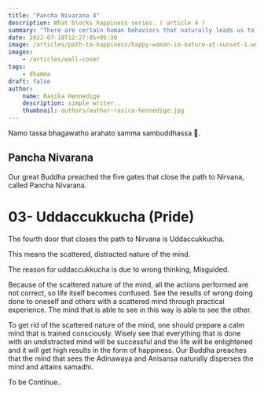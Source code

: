```yaml
---
title: "Pancha Nivarana 4"
description: What blocks happiness series. ( article 4 )
summary: "There are certain human behaviors that naturally leads us to trouble. Read about the fourth thing that block happiness (Uddaccukkucha) here.."
date: 2022-07-18T12:27:05+05:30
image: /articles/path-to-happiness/happy-woman-in-nature-at-sunset-1.webp
images:
    - /articles/wall-cover
tags: 
    - dhamma
draft: false
author:
    name: Rasika Hennedige
    description: simple writer..
    thumbnail: authors/author-rasica-hennedige.jpg
---
```

Namo tassa bhagawatho arahato samma sambuddhassa 🙏. 

## Pancha Nivarana

Our great Buddha preached the five gates that close the path to Nirvana, called Pancha Nivarana.

# 03- Uddaccukkucha (Pride)

The fourth door that closes the path to Nirvana is Uddaccukkucha. 

This means the scattered, distracted nature of the mind.

The reason for uddaccukkucha is due to wrong thinking, Misguided.

Because of the scattered nature of the mind, all the actions performed are not correct, so life itself becomes confused. See the results of wrong doing done to oneself and others with a scattered mind through practical experience. The mind that is able to see in this way is able to see the other.

To get rid of the scattered nature of the mind, one should prepare a calm mind that is trained consciously.
Wisely see that everything that is done with an undistracted mind will be successful and the life will be enlightened and it will get high results in the form of happiness.
Our Buddha preaches that the mind that sees the Adinawaya and Anisansa naturally disperses the mind and attains samadhi.

To be Continue..